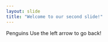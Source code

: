 ```yaml
---
layout: slide
title: "Welcome to our second slide!"
---
```

Penguins
Use the left arrow to go back!
